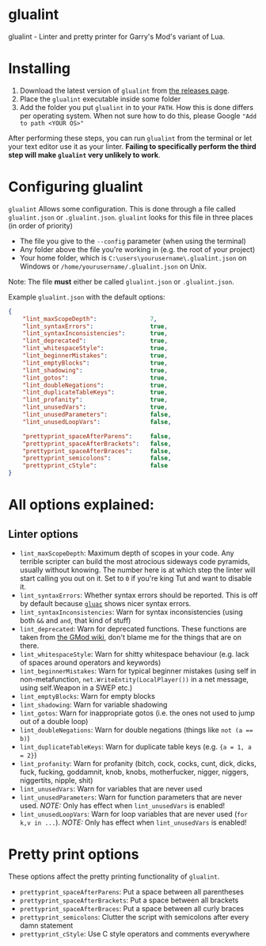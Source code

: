 glualint
==========

glualint - Linter and pretty printer for Garry's Mod's variant of Lua.

# Installing
1. Download the latest version of `glualint` from [the releases page](https://github.com/FPtje/GLuaFixer/releases).
2. Place the `glualint` executable inside some folder
3. Add the folder you put `glualint` in to your `PATH`. How this is done differs per operating system. When not sure how to do this, please Google `"Add to path <YOUR OS>"`

After performing these steps, you can run `glualint` from the terminal or let your text editor use it as your linter. **Failing to specifically perform the third step will make `glualint` very unlikely to work**.

# Configuring glualint
`glualint` Allows some configuration. This is done through a file called `glualint.json` or `.glualint.json`. `glualint` looks for this file in three places (in order of priority)

- The file you give to the `--config` parameter (when using the terminal)
- Any folder above the file you're working in (e.g. the root of your project)
- Your home folder, which is `C:\users\yourusername\.glualint.json` on Windows or `/home/yourusername/.glualint.json` on Unix.

Note: The file **must** either be called `glualint.json` or `.glualint.json`.

Example `glualint.json` with the default options:
```json
{
    "lint_maxScopeDepth":               7,
    "lint_syntaxErrors":                true,
    "lint_syntaxInconsistencies":       true,
    "lint_deprecated":                  true,
    "lint_whitespaceStyle":             true,
    "lint_beginnerMistakes":            true,
    "lint_emptyBlocks":                 true,
    "lint_shadowing":                   true,
    "lint_gotos":                       true,
    "lint_doubleNegations":             true,
    "lint_duplicateTableKeys":          true,
    "lint_profanity":                   true,
    "lint_unusedVars":                  true,
    "lint_unusedParameters":            false,
    "lint_unusedLoopVars":              false,

    "prettyprint_spaceAfterParens":     false,
    "prettyprint_spaceAfterBrackets":   false,
    "prettyprint_spaceAfterBraces":     false,
    "prettyprint_semicolons":           false,
    "prettyprint_cStyle":               false
}
```

# All options explained:

## Linter options
- `lint_maxScopeDepth`: Maximum depth of scopes in your code. Any terrible scripter can build the most atrocious sideways code pyramids, usually without knowing. The number here is at which step the linter will start calling you out on it. Set to `0` if you're king Tut and want to disable it.
- `lint_syntaxErrors`: Whether syntax errors should be reported. This is off by default because [`gluac`](https://github.com/cartman300/gluac) shows nicer syntax errors.
- `lint_syntaxInconsistencies`: Warn for syntax inconsistencies (using both `&&` and `and`, that kind of stuff)
- `lint_deprecated`: Warn for deprecated functions. These functions are taken from [the GMod wiki](http://wiki.garrysmod.com/page/Category:Deprecated_Functions), don't blame me for the things that are on there.
- `lint_whitespaceStyle`: Warn for shitty whitespace behaviour (e.g. lack of spaces around operators and keywords)
- `lint_beginnerMistakes`: Warn for typical beginner mistakes (using self in non-metafunction, `net.WriteEntity(LocalPlayer())` in a net message, using self.Weapon in a SWEP etc.)
- `lint_emptyBlocks`: Warn for empty blocks
- `lint_shadowing`: Warn for variable shadowing
- `lint_gotos`: Warn for inappropriate gotos (i.e. the ones not used to jump out of a double loop)
- `lint_doubleNegations`: Warn for double negations (things like `not (a == b)`)
- `lint_duplicateTableKeys`: Warn for duplicate table keys (e.g. `{a = 1, a = 2}`)
- `lint_profanity`: Warn for profanity (bitch, cock, cocks, cunt, dick, dicks, fuck, fucking, goddamnit, knob, knobs, motherfucker, nigger, niggers, niggertits, nipple, shit)
- `lint_unusedVars`: Warn for variables that are never used
- `lint_unusedParameters`: Warn for function parameters that are never used. *NOTE:* Only has effect when `lint_unusedVars` is enabled!
- `lint_unusedLoopVars`: Warn for loop variables that are never used (`for k,v in ...`). *NOTE:* Only has effect when `lint_unusedVars` is enabled!

# Pretty print options
These options affect the pretty printing functionality of `glualint`.

- `prettyprint_spaceAfterParens`: Put a space between all parentheses
- `prettyprint_spaceAfterBrackets`: Put a space between all brackets
- `prettyprint_spaceAfterBraces`: Put a space between all curly braces
- `prettyprint_semicolons`: Clutter the script with semicolons after every damn statement
- `prettyprint_cStyle`: Use C style operators and comments everywhere
